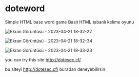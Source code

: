 # doteword

Simple HTML base word game
Basit HTML tabanlı kelime oyunu

![Ekran Görüntüsü - 2023-04-21 18-32-22](https://user-images.githubusercontent.com/77579741/233676800-4f5a15c6-2c12-492d-9d7b-f74034deedf7.png)


![Ekran Görüntüsü - 2023-04-21 18-32-34](https://user-images.githubusercontent.com/77579741/233676872-52a0059f-174a-4d35-8ec4-1f990023d519.png)


![Ekran Görüntüsü - 2023-04-21 18-33-23](https://user-images.githubusercontent.com/77579741/233676889-c0278b87-2f0f-4761-897d-560a96f1a0a6.png)


you can try this site http://dotesec.cf/

bu siteyi http://dotesec.cf/ buradan deneyebilirsin
